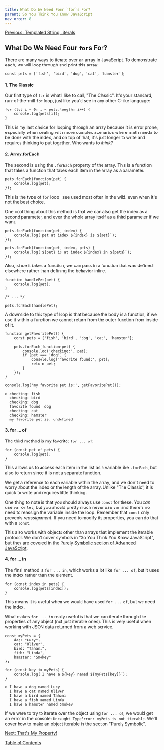 ```yaml
---
title: What Do We Need Four `for`s For?
parent: So You Think You Know JavaScript
nav_order: 8
---
```

[Previous: Templated String Literals](7-templated-string-literals.md)

## What Do We Need Four `for`s For?
There are many ways to iterate over an array in JavaScript.
To demonstrate each, we will loop through and print this array:
```
const pets = ['fish', 'bird', 'dog', 'cat', 'hamster'];
```

#### 1. The Classic
Our first type of `for` is what I like to call, "The Classic". It's your standard, run-of-the-mill `for` loop, just like you'd see in any other C-like language:
```
for (let i = 0; i < pets.length; i++) {
    console.log(pets[i]);
}
```

This is my last choice for looping through an array because it is error prone, especially when dealing with more complex scenarios where math needs to be done with the index, and on top of that, it's just longer to write and requires thinking to put together. Who wants to _think_?

#### 2. Array.forEach
The second is using the `.forEach` property of the array. This is a function that takes a function that takes each item in the array as a parameter. 
```
pets.forEach(function(pet) {
    console.log(pet);
});
```
This is the type of `for` loop I see used most often in the wild, even when it's not the best choice.

One cool thing about this method is that we can also get the index as a second parameter, and even the whole array itself as a third parameter if we want.

```
pets.forEach(function(pet, index) {
    console.log(`pet at index ${index} is ${pet}`);
});

pets.forEach(function(pet, index, pets) {
    console.log(`${pet} is at index ${index} in ${pets}`);
});
```

Also, since it takes a function, we can pass in a function that was defined elsewhere rather than defining the behavior inline.
```
function handlePet(pet) {
    console.log(pet);
}

/* ... */

pets.forEach(handlePet);
```

A downside to this type of loop is that because the body is a function, if we use it within a function we cannot return from the outer function from inside of it.

```
function getFavoritePet() {
    const pets = ['fish', 'bird', 'dog', 'cat', 'hamster'];

    pets.forEach(function(pet) {
        console.log('checking:', pet);
        if (pet === 'dog') {
            console.log('favorite found:', pet);
            return pet;
        }
    });
}

console.log('my favorite pet is:', getFavoritePet());
```
```
> checking: fish
  checking: bird
  checking: dog
  favorite found: dog
  checking: cat
  checking: hamster
  my favorite pet is: undefined
```

#### 3. for ... of
The third method is my favorite: `for ... of`:
```
for (const pet of pets) {
    console.log(pet);
}
```
This allows us to access each item in the list as a variable like `.forEach`, but also to return since it is not a separate function.

We get a reference to each variable within the array, and we don't need to worry about the index or the length of the array. Unlike "The Classic", it is quick to write and requires little thinking.

One thing to note is that you should always use `const` for these. You _can_ use `var` or `let`, but you should pretty much never use `var` and there's no need to reassign the variable inside the loop. Remember that `const` only prevents _reassignment_. If you need to modify its properties, you can do that with a `const`.

This also works with objects other than arrays that implement the iterable protocol. We don't cover symbols in "So You Think You Know JavaScript", but they are covered in the [Purely Symbolic section of Advanced JavaScript](../Advanced%20Javascript/1-symbols-and-protocols.md).
#### 4. for ... in
The final method is `for ... in`, which works a lot like `for ... of`, but it uses the index rather than the element.
```
for (const index in pets) {
    console.log(pets[index]);
}
```
This means it is useful when we would have used `for ... of`, but we need the index.

What makes `for ... in` really useful is that we can iterate through the properties of any object (not just iterable ones). This is very useful when working with JSON data returned from a web service.
```
const myPets = {
    dog: "Lucy",
    cat: "Oliver",
    bird: "Tahani",
    fish: "Linda",
    hamster: "Smokey"
};

for (const key in myPets) {
    console.log(`I have a ${key} named ${myPets[key]}`);
}
```
```
> I have a dog named Lucy
  I have a cat named Oliver
  I have a bird named Tahani
  I have a fish named Linda
  I have a hamster named Smokey
```

If we were to try to iterate over the object using `for ... of`, we would get an error in the console: `Uncaught TypeError: myPets is not iterable`. We'll cover how to make an object iterable in the section "Purely Symbolic".

[Next: That's My Property!](9-properties.md)

[Table of Contents](0-intro.md)
